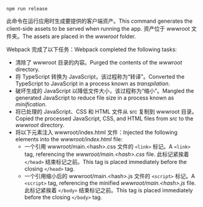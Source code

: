 ```console
npm run release
```

<span data-ttu-id="e2d5c-101">此命令在运行应用时生成要提供的客户端资产。</span><span class="sxs-lookup"><span data-stu-id="e2d5c-101">This command generates the client-side assets to be served when running the app.</span></span> <span data-ttu-id="e2d5c-102">资产位于 wwwroot 文件夹。</span><span class="sxs-lookup"><span data-stu-id="e2d5c-102">The assets are placed in the *wwwroot* folder.</span></span>

<span data-ttu-id="e2d5c-103">Webpack 完成了以下任务：</span><span class="sxs-lookup"><span data-stu-id="e2d5c-103">Webpack completed the following tasks:</span></span>

* <span data-ttu-id="e2d5c-104">清除了 wwwroot 目录的内容。</span><span class="sxs-lookup"><span data-stu-id="e2d5c-104">Purged the contents of the *wwwroot* directory.</span></span>
* <span data-ttu-id="e2d5c-105">将 TypeScript 转换为 JavaScript，该过程称为“转译”。</span><span class="sxs-lookup"><span data-stu-id="e2d5c-105">Converted the TypeScript to JavaScript in a process known as *transpilation*.</span></span>
* <span data-ttu-id="e2d5c-106">破坏生成的 JavaScript 以降低文件大小，该过程称为“缩小”。</span><span class="sxs-lookup"><span data-stu-id="e2d5c-106">Mangled the generated JavaScript to reduce file size in a process known as *minification*.</span></span>
* <span data-ttu-id="e2d5c-107">将已处理的 JavaScript、CSS 和 HTML 文件从 src 复制到 wwwroot 目录。</span><span class="sxs-lookup"><span data-stu-id="e2d5c-107">Copied the processed JavaScript, CSS, and HTML files from *src* to the *wwwroot* directory.</span></span>
* <span data-ttu-id="e2d5c-108">将以下元素注入 wwwroot/index.html 文件：</span><span class="sxs-lookup"><span data-stu-id="e2d5c-108">Injected the following elements into the *wwwroot/index.html* file:</span></span>
  * <span data-ttu-id="e2d5c-109">一个引用 wwwroot/main.\<hash\>.css 文件的 `<link>` 标记。</span><span class="sxs-lookup"><span data-stu-id="e2d5c-109">A `<link>` tag, referencing the *wwwroot/main.\<hash\>.css* file.</span></span> <span data-ttu-id="e2d5c-110">此标记紧挨着 `</head>` 结束标记之前。</span><span class="sxs-lookup"><span data-stu-id="e2d5c-110">This tag is placed immediately before the closing `</head>` tag.</span></span>
  * <span data-ttu-id="e2d5c-111">一个引用缩小后的 wwwroot/main.\<hash\>.js 文件的 `<script>` 标记。</span><span class="sxs-lookup"><span data-stu-id="e2d5c-111">A `<script>` tag, referencing the minified *wwwroot/main.\<hash\>.js* file.</span></span> <span data-ttu-id="e2d5c-112">此标记紧挨着 `</body>` 结束标记之前。</span><span class="sxs-lookup"><span data-stu-id="e2d5c-112">This tag is placed immediately before the closing `</body>` tag.</span></span>